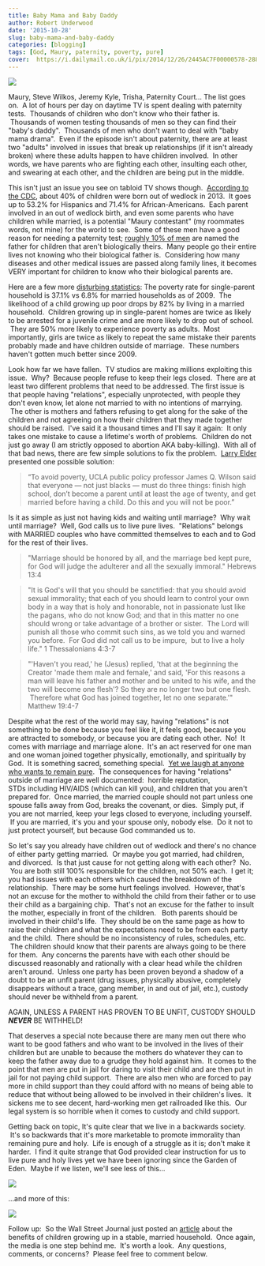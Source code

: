 ```yaml
---
title: Baby Mama and Baby Daddy
author: Robert Underwood
date: '2015-10-28'
slug: baby-mama-and-baby-daddy
categories: [blogging]
tags: [God, Maury, paternity, poverty, pure]
cover:  https://i.dailymail.co.uk/i/pix/2014/12/26/2445AC7F00000578-2888051-Wishing_you_a_Maury_Christmas_-a-102_1419638007799.jpg
---
```


![](https://i.dailymail.co.uk/i/pix/2014/12/26/2445AC7F00000578-2888051-Wishing_you_a_Maury_Christmas_-a-102_1419638007799.jpg)

Maury, Steve Wilkos, Jeremy Kyle, Trisha, Paternity Court... The list goes on.  A lot of hours per day on daytime TV is spent dealing with paternity tests.  Thousands of children who don't know who their father is.  Thousands of women testing thousands of men so they can find their "baby's daddy".  Thousands of men who don't want to deal with "baby mama drama".  Even if the episode isn't about paternity, there are at least two "adults" involved in issues that break up relationships (if it isn't already broken) where these adults happen to have children involved.  In other words, we have parents who are fighting each other, insulting each other, and swearing at each other, and the children are being put in the middle.

This isn't just an issue you see on tabloid TV shows though.  [According to the CDC](https://www.newsmax.com/US/CDC-births-out-of-wedlock/2014/08/14/id/588668/), about 40% of children were born out of wedlock in 2013.  It goes up to 53.2% for Hispanics and 71.4% for African-Americans.  Each parent involved in an out of wedlock birth, and even some parents who have children while married, is a potential "Maury contestant" (my roommates words, not mine) for the world to see.  Some of these men have a good reason for needing a paternity test; [roughly 10% of men](https://www.slate.com/articles/health_and_science/science/2013/05/paternity_testing_personal_genomics_companies_will_reveal_dna_secrets.html) are named the father for children that aren't biologically theirs.  Many people go their entire lives not knowing who their biological father is.  Considering how many diseases and other medical issues are passed along family lines, it becomes VERY important for children to know who their biological parents are.

Here are a few more [disturbing statistics](https://www.heritage.org/research/reports/2012/09/marriage-americas-greatest-weapon-against-child-poverty): The poverty rate for single-parent household is 37.1% vs 6.8% for married households as of 2009.  The likelihood of a child growing up poor drops by 82% by living in a married household.  Children growing up in single-parent homes are twice as likely to be arrested for a juvenile crime and are more likely to drop out of school.  They are 50% more likely to experience poverty as adults.  Most importantly, girls are twice as likely to repeat the same mistake their parents probably made and have children outside of marriage.  These numbers haven't gotten much better since 2009.

Look how far we have fallen.  TV studios are making millions exploiting this issue.  Why?  Because people refuse to keep their legs closed.  There are at least two different problems that need to be addressed. The first issue is that people having "relations", especially unprotected, with people they don't even know, let alone not married to with no intentions of marrying.  The other is mothers and fathers refusing to get along for the sake of the children and not agreeing on how their children that they made together should be raised.  I've said it a thousand times and I'll say it again:  It only takes one mistake to cause a lifetime's worth of problems.  Children do not just go away (I am strictly opposed to abortion AKA baby-killing).  With all of that bad news, there are few simple solutions to fix the problem.  [Larry Elder](https://dailycaller.com/2012/12/23/larry-elder-to-the-gop-stop-talking-to-blacks-like-they-are-children/) presented one possible solution:

> “To avoid poverty, UCLA public policy professor James Q. Wilson said that everyone — not just blacks — must do three things: finish high school, don’t become a parent until at least the age of twenty, and get married before having a child. Do this and you will not be poor.”

Is it as simple as just not having kids and waiting until marriage?  Why wait until marriage?  Well, God calls us to live pure lives.  "Relations" belongs with MARRIED couples who have committed themselves to each and to God for the rest of their lives.

> "Marriage should be honored by all, and the marriage bed kept pure, for God will judge the adulterer and all the sexually immoral." Hebrews 13:4



> "It is God's will that you should be sanctified: that you should avoid sexual immorality; that each of you should learn to control your own body in a way that is holy and honorable, not in passionate lust like the pagans, who do not know God; and that in this matter no one should wrong or take advantage of a brother or sister.  The Lord will punish all those who commit such sins, as we told you and warned you before.  For God did not call us to be impure,  but to live a holy life." 1 Thessalonians 4:3-7



> "'Haven't you read,' he (Jesus) replied, 'that at the beginning the Creator 'made them male and female,' and said, 'For this reasons a man will leave his father and mother and be united to his wife, and the two will become one flesh'? So they are no longer two but one flesh.  Therefore what God has joined together, let no one separate.'" Matthew 19:4-7

Despite what the rest of the world may say, having "relations" is not something to be done because you feel like it, it feels good, because you are attracted to somebody, or because you are dating each other.  No!  It comes with marriage and marriage alone.  It's an act reserved for one man and one woman joined together physically, emotionally, and spiritually by God.  It is something sacred, something special.  [Yet we laugh at anyone who wants to remain pure](https://www.chicksonright.com/candace-cameron-bure-sets-the-view-cohosts-straight-after-they-mock-virginity/).  The consequences for having "relations" outside of marriage are well documented:  horrible reputation, STDs including HIV/AIDS (which can kill you), and children that you aren't prepared for.  Once married, the married couple should not part unless one spouse falls away from God, breaks the covenant, or dies.  Simply put, if you are not married, keep your legs closed to everyone, including yourself.  If you are married, it's you and your spouse only, nobody else.  Do it not to just protect yourself, but because God commanded us to.

So let's say you already have children out of wedlock and there's no chance of either party getting married.  Or maybe you got married, had children, and divorced.  Is that just cause for not getting along with each other?  No.  You are both still 100% responsible for the children, not 50% each.  I get it; you had issues with each others which caused the breakdown of the relationship.  There may be some hurt feelings involved.  However, that's not an excuse for the mother to withhold the child from their father or to use their child as a bargaining chip.  That's not an excuse for the father to insult the mother, especially in front of the children.   Both parents should be involved in their child's life.  They should be on the same page as how to raise their children and what the expectations need to be from each party and the child.  There should be no inconsistency of rules, schedules, etc.  The children should know that their parents are always going to be there for them.  Any concerns the parents have with each other should be discussed reasonably and rationally with a clear head while the children aren't around.  Unless one party has been proven beyond a shadow of a doubt to be an unfit parent (drug issues, physically abusive, completely disappears without a trace, gang member, in and out of jail, etc.), custody should never be withheld from a parent.

AGAIN, UNLESS A PARENT HAS PROVEN TO BE UNFIT, CUSTODY SHOULD **_NEVER_** BE WITHHELD!

That deserves a special note because there are many men out there who want to be good fathers and who want to be involved in the lives of their children but are unable to because the mothers do whatever they can to keep the father away due to a grudge they hold against him.  It comes to the point that men are put in jail for daring to visit their child and are then put in jail for not paying child support.  There are also men who are forced to pay more in child support than they could afford with no means of being able to reduce that without being allowed to be involved in their children's lives.  It sickens me to see decent, hard-working men get railroaded like this.  Our legal system is so horrible when it comes to custody and child support.

Getting back on topic, It's quite clear that we live in a backwards society.  It's so backwards that it's more marketable to promote immorality than remaining pure and holy.  Life is enough of a struggle as it is; don't make it harder.  I find it quite strange that God provided clear instruction for us to live pure and holy lives yet we have been ignoring since the Garden of Eden.  Maybe if we listen, we'll see less of this...

![](https://ak-hdl.buzzfed.com/static/enhanced/webdr01/2013/1/10/11/anigif_enhanced-buzz-12089-1357837139-5.gif)

...and more of this:

![](https://cromerlawoffices.com/wp-content/uploads/2012/11/family-reading-paper.jpg)

Follow up:  So the Wall Street Journal just posted an [article](https://www.wsj.com/article_email/the-poverty-cure-get-married-1445986205-lMyQjAxMTI1NjI2ODMyMDg3Wj) about the benefits of children growing up in a stable, married household.  Once again, the media is one step behind me.  It's worth a look.  Any questions, comments, or concerns?  Please feel free to comment below.
